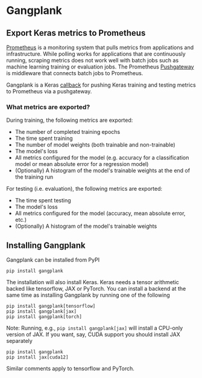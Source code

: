 # Gangplank
## Export Keras metrics to Prometheus
[Prometheus](https://prometheus.io/) is a monitoring system that pulls metrics from applications and infrastructure.
While polling works for applications that are continuously running, scraping metrics does not work well with batch jobs such as
machine learning training or evaluation jobs. The Prometheus [Pushgateway](https://prometheus.io/docs/instrumenting/pushing/)
is middleware that connects batch jobs to Prometheus.

Gangplank is a Keras [callback](https://keras.io/api/callbacks/) for pushing Keras training and testing metrics to Prometheus via a
pushgateway.

### What metrics are exported?
During training, the following metrics are exported:
 * The number of completed training epochs
 * The time spent training
 * The number of model weights (both trainable and non-trainable)
 * The model's loss
 * All metrics configured for the model (e.g. accuracy for a classification model or mean absolute error for a regression model)
 * (Optionally) A histogram of the model's trainable weights at the end of the training run

For testing (i.e. evaluation), the following metrics are exported:
 * The time spent testing
 * The model's loss
 * All metrics configured for the model (accuracy, mean absolute error, etc.)
 * (Optionally) A histogram of the model's trainable weights

## Installing Gangplank
Gangplank can be installed from PyPI

```
pip install gangplank
```

The installation will also install Keras. Keras needs a tensor arithmetic backed like tensorflow, JAX or PyTorch. You can install a
backend at the same time as installing Gangplank by running one of the following

```
pip install gangplank[tensorflow]
pip install gangplank[jax]
pip install gangplank[torch]
```

Note: Running, e.g., `pip install gangplank[jax]` will install a CPU-only version of JAX. If you want, say, CUDA support you should install JAX separately

```
pip install gangplank
pip install jax[cuda12]
```

Similar comments apply to tensorflow and PyTorch.


